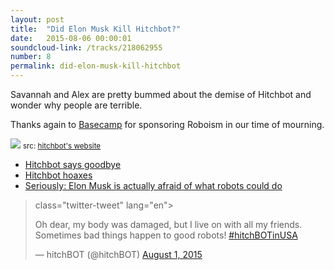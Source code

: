 ```yaml
---
layout: post
title:  "Did Elon Musk Kill Hitchbot?"
date:   2015-08-06 00:00:01
soundcloud-link: /tracks/218062955
number: 8
permalink: did-elon-musk-kill-hitchbot
---
```


Savannah and Alex are pretty bummed about the demise of Hitchbot and wonder why people are terrible.

Thanks again to [Basecamp](https://basecamp.com/) for sponsoring Roboism in our time of mourning.

<img src="../img/08/bye-hitchbot.png">
<small class="img-src">src: <a href="http://m.hitchbot.me/">hitchbot's website</a></small>

- [Hitchbot says goodbye](http://m.hitchbot.me/)
- [Hitchbot hoaxes](http://paleofuture.gizmodo.com/heres-video-of-the-jerk-who-killed-hitchbot-1721797093)
- [Seriously: Elon Musk is actually afraid of what robots could do](http://www.washingtonpost.com/news/morning-mix/wp/2014/11/18/why-elon-musk-is-scared-of-killer-robots/)

> class="twitter-tweet" lang="en"><p lang="en" dir="ltr">Oh dear, my body was damaged, but I live on with all my friends. Sometimes bad things happen to good robots! <a href="https://twitter.com/hashtag/hitchBOTinUSA?src=hash">#hitchBOTinUSA</a></p>&mdash; hitchBOT (@hitchBOT) <a href="https://twitter.com/hitchBOT/status/627585836515749888">August 1, 2015</a>

<script async src="//platform.twitter.com/widgets.js" charset="utf-8"></script>
